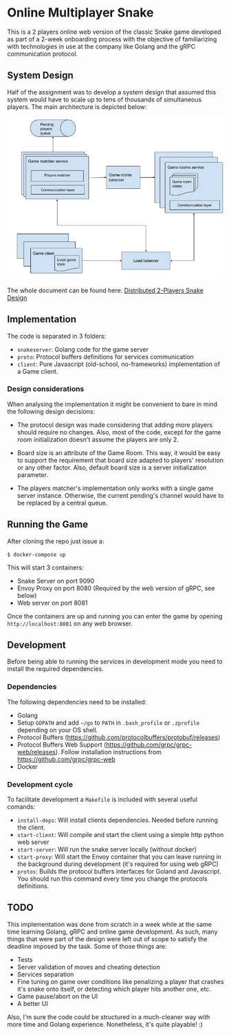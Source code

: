 # Online Multiplayer Snake
This is a 2 players online web version of the classic Snake game developed as part of a 2-week onboarding process with the objective of familiarizing with technologies in use at the company like Golang and the gRPC communication protocol.

## System Design
Half of the assignment was to develop a system design that assumed this system would have to scale up to tens of thousands of simultaneous players. 
The main architecture is depicted below:

![Multplayer Snake Architecture](system-design.png)

The whole document can be found here: [Distributed 2-Players Snake Design](https://docs.google.com/document/d/1FfXP6QN2Liey96KQuUbFl7fTTmicdZVIdOH-jswGKSw/edit?pli=1#heading=h.j2korreddfmj)

## Implementation
The code is separated in 3 folders:

- `snakeserver`: Golang code for the game server
- `proto`: Protocol buffers definitions for services communication
- `client`: Pure Javascript (old-school, no-frameworks) implementation of a Game client.

### Design considerations
When analysing the implementation it might be convenient to bare in mind the following design decisions:

- The protocol design was made considering that adding more players should require no changes. Also, most of the code, except for the game room initialization doesn't assume the players are only 2.

- Board size is an attribute of the Game Room. This way, it would be easy to support the requirement that board size adapted to players' resolution or any other factor. Also, default board size is a server initialization parameter.

- The players matcher's implementation only works with a single game server instance. Otherwise, the current pending's channel would have to be replaced by a central queue.

## Running the Game
After cloning the repo just issue a:
```
$ docker-compose up
```

This will start 3 containers:

- Snake Server on port 9090
- Envoy Proxy on port 8080 (Required by the web version of gRPC, see below)
- Web server on port 8081

Once the containers are up and running you can enter the 
game by opening `http://localhost:8081` on any web browser.

## Development 
Before being able to running the services in development mode you
need to install the required dependencies.

### Dependencies
The following dependencies need to be installed:

- Golang
- Setup `GOPATH` and add `~/go` to `PATH` in `.bash_profile` or `.zprofile` depending on your OS shell.
- Protocol Buffers (https://github.com/protocolbuffers/protobuf/releases)
- Protocol Buffers Web Support (https://github.com/grpc/grpc-web/releases). Follow installation instructions from https://github.com/grpc/grpc-web
- Docker

### Development cycle
To facilitate development a `Makefile` is included with several 
useful comands:

- `install-deps`: Will install clients dependencies. Needed before 
running the client.
- `start-client`: Will compile and start the client using a simple
http python web server
- `start-server`: Will run the snake server locally (without docker)
- `start-proxy`: Will start the Envoy container that you can leave 
running in the background during development (it's required for using
web gRPC)
- `protos`: Builds the protocol buffers interfaces for Goland and Javascript. You should run this command every time you change the 
protocols definitions.

## TODO
This implementation was done from scratch in a week while at the same time learning Golang, gRPC and online game development. As such, many things that were part of the design were left out of scope to satisfy the deadline imposed by the task. Some of those things are:

- Tests
- Server validation of moves and cheating detection
- Services separation
- Fine tuning on game over conditions like penalizing a player that crashes it's snake onto itself, or detecting which player hits another one, etc.
- Game pause/abort on the UI
- A better UI

Also, I'm sure the code could be structured in a much-cleaner way with more time and Golang experience.
Nonetheless, it's quite playable! :)